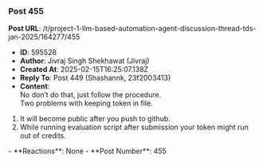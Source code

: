 ### Post 455
**Post URL**: /t/project-1-llm-based-automation-agent-discussion-thread-tds-jan-2025/164277/455
- **ID**: 595528
- **Author**: Jivraj Singh Shekhawat (Jivraj)
- **Created At**: 2025-02-15T16:25:07.138Z
- **Reply To**: Post 449 (Shashannk, 23f2003413)
- **Content**:  
  No don’t do that, just follow the procedure.<br>
Two problems with keeping token in file.
<ol>
<li>It will become public after you push to github.</li>
<li>While running evaluation script after submission your token might run out of credits.</li>
</ol>
- **Reactions**: None
- **Post Number**: 455

